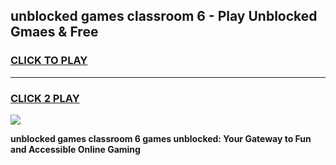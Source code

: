
## unblocked games classroom 6 - Play Unblocked Gmaes & Free
<h3>
<a href="https://news.freeplayer.one?title=unblocked_games_classroom_6&ref=23F">CLICK TO PLAY</a></h3>
<hr>

<h3>
<a href="https://news.freeplayer.one?title=unblocked_games_classroom_6&ref=23F">CLICK 2 PLAY</a>
  
</h3>

<a href="https://news.freeplayer.one?title=unblocked_games_classroom_6&ref=23F/"><img src="https://clearcache.store/games.png"></a>


**unblocked games classroom 6 games unblocked: Your Gateway to Fun and Accessible Online Gaming**

